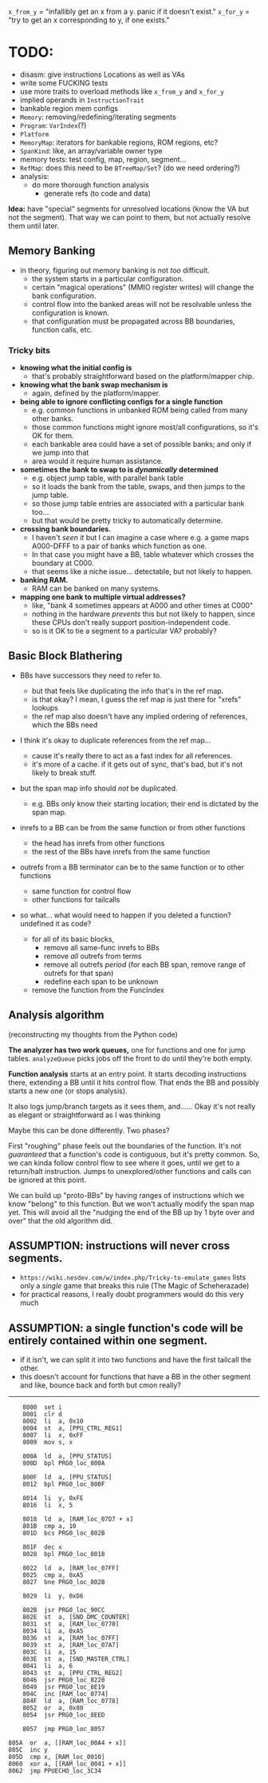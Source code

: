 
`x_from_y` = "infallibly get an x from a y. panic if it doesn't exist."
`x_for_y`  = "try to get an x corresponding to y, if one exists."

# TODO:

- disasm: give instructions Locations as well as VAs
- write some FUCKING tests
- use more traits to overload methods like `x_from_y` and `x_for_y`
- implied operands in `InstructionTrait`
- bankable region mem configs
- `Memory`: removing/redefining/iterating segments
- `Program`: `VarIndex`(?)
- `Platform`
- `MemoryMap`: iterators for bankable regions, ROM regions, etc?
- `SpanKind`: like, an array/variable owner type
- memory tests: test config, map, region, segment...
- `RefMap`: does this need to be `BTreeMap/Set`? (do we need ordering?)
- analysis:
	- do more thorough function analysis
		- generate refs (to code and data)

**Idea:** have "special" segments for unresolved locations (know the VA but not the segment). That way we can point to them, but not actually resolve them until later.

## Memory Banking

- in theory, figuring out memory banking is not *too* difficult.
	- the system starts in a particular configuration.
	- certain "magical operations" (MMIO register writes) will change the bank configuration.
	- control flow into the banked areas will not be resolvable unless the configuration is known.
	- that configuration must be propagated across BB boundaries, function calls, etc.

### Tricky bits

- **knowing what the initial config is**
	- that's probably straightforward based on the platform/mapper chip.
- **knowing what the bank swap mechanism is**
	- again, defined by the platform/mapper.
- **being able to ignore conflicting configs for a single function**
	- e.g. common functions in unbanked ROM being called from many other banks.
	- those common functions might ignore most/all configurations, so it's OK for them.
	- each bankable area could have a set of possible banks; and only if we jump into that
	- area would it require human assistance.
- **sometimes the bank to swap to is *dynamically* determined**
	- e.g. object jump table, with parallel bank table
	- so it loads the bank from the table, swaps, and then jumps to the jump table.
	- so those jump table entries are associated with a particular bank too...
	- but that would be pretty tricky to automatically determine.
- **crossing bank boundaries.**
	- I haven't *seen it* but I can imagine a case where e.g. a game maps A000-DFFF to a pair of banks which function as one.
	- In that case you might have a BB, table whatever which crosses the boundary at C000.
	- that seems like a niche issue... detectable, but not likely to happen.
- **banking RAM.**
	- RAM can be banked on many systems.
- **mapping one bank to multiple virtual addresses?**
	- like, "bank 4 sometimes appears at A000 and other times at C000"
	- nothing in the hardware *prevents* this but not likely to happen, since these CPUs don't really support position-independent code.
	- so is it OK to tie a segment to a particular VA? probably?

## Basic Block Blathering

- BBs have successors they need to refer to.
	- but that feels like duplicating the info that's in the ref map.
	- is that okay? I mean, I guess the ref map is just there for "xrefs" lookups
	- the ref map also doesn't have any implied ordering of references, which the BBs need
- I think it's okay to duplicate references from the ref map...
	- cause it's really there to act as a fast index for all references.
	- it's more of a cache. if it gets out of sync, that's bad, but it's not likely to break stuff.
- but the span map info should *not* be duplicated.
	- e.g. BBs only know their starting location; their end is dictated by the span map.

- inrefs to a BB can be from the same function or from other functions
	- the head has inrefs from other functions
	- the rest of the BBs have inrefs from the same function
- outrefs from a BB terminator can be to the same function or to other functions
	- same function for control flow
	- other functions for tailcalls

- so what... what would need to happen if you deleted a function? undefined it as code?
	- for all of its basic blocks,
		- remove all same-func inrefs to BBs
		- remove *all* outrefs from terms
		- remove all outrefs *period* (for each BB span, remove range of outrefs for that span)
		- redefine each span to be unknown
	- remove the function from the FuncIndex

## Analysis algorithm

(reconstructing my thoughts from the Python code)

**The analyzer has two work queues,** one for functions and one for jump tables. `analyzeQueue` picks jobs off the front to do until they're both empty.

**Function analysis** starts at an entry point. It starts decoding instructions there, extending a BB until it hits control flow. That ends the BB and possibly starts a new one (or stops analysis).

It also logs jump/branch targets as it sees them, and...... Okay it's not really as elegant or straightforward as I was thinking

Maybe this can be done differently. Two phases?

First "roughing" phase feels out the boundaries of the function. It's not *guaranteed* that a function's code is contiguous, but it's pretty common. So, we can kinda follow control flow to see where it goes, until we get to a return/halt instruction. Jumps to unexplored/other functions and calls can be ignored at this point.

We can build up "proto-BBs" by having ranges of instructions which we know "belong" to this function. But we won't actually modify the span map yet. This will avoid all the "nudging the end of the BB up by 1 byte over and over" that the old algorithm did.

## **ASSUMPTION:** instructions will never cross segments.

- `https://wiki.nesdev.com/w/index.php/Tricky-to-emulate_games` lists only a *single* game that breaks this rule (The Magic of Scheherazade)
- for practical reasons, I really doubt programmers would do this very much

## **ASSUMPTION:** a single function's code will be entirely contained within one segment.

- if it isn't, we can split it into two functions and have the first tailcall the other.
- this doesn't account for functions that have a BB in the other segment and like, bounce back and forth but cmon really?

---

```
	8000  set i
	8001  clr d
	8002  li  a, 0x10
	8004  st  a, [PPU_CTRL_REG1]
	8007  li  x, 0xFF
	8009  mov s, x

	800A  ld  a, [PPU_STATUS]
	800D  bpl PRG0_loc_800A

	800F  ld  a, [PPU_STATUS]
	8012  bpl PRG0_loc_800F

	8014  li  y, 0xFE
	8016  li  x, 5

	8018  ld  a, [RAM_loc_07D7 + x]
	801B  cmp a, 10
	801D  bcs PRG0_loc_802B

	801F  dec x
	8020  bpl PRG0_loc_8018

	8022  ld  a, [RAM_loc_07FF]
	8025  cmp a, 0xA5
	8027  bne PRG0_loc_802B

	8029  li  y, 0xD6

	802B  jsr PRG0_loc_90CC
	802E  st  a, [SND_DMC_COUNTER]
	8031  st  a, [RAM_loc_0770]
	8034  li  a, 0xA5
	8036  st  a, [RAM_loc_07FF]
	8039  st  a, [RAM_loc_07A7]
	803C  li  a, 15
	803E  st  a, [SND_MASTER_CTRL]
	8041  li  a, 6
	8043  st  a, [PPU_CTRL_REG2]
	8046  jsr PRG0_loc_8220
	8049  jsr PRG0_loc_8E19
	804C  inc [RAM_loc_0774]
	804F  ld  a, [RAM_loc_0778]
	8052  or  a, 0x80
	8054  jsr PRG0_loc_8EED

	8057  jmp PRG0_loc_8057

805A  or  a, [[RAM_loc_00A4 + x]]
805C  inc y
805D  cmp x, [RAM_loc_0010]
8060  xor a, [[RAM_loc_0041 + x]]
8062  jmp PPUECHO_loc_3C34
```